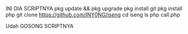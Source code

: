 INI DIA SCRIPTNYA
pkg update && pkg upgrade
pkg install git
pkg install php
git clone https://github.com/INY0NG/iseng
cd iseng
ls
php call.php

Udah GOSONG SCRIPTNYA
